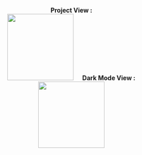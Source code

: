 <p align="center">
   <b>Project View :</b><br>
  <img src="https://github.com/user-attachments/assets/fd5c0f34-2708-43ad-987b-fa8d67cdd3e7" width="150" />
  &nbsp;&nbsp;&nbsp;
   <b>Dark Mode View : </b><br>
 <img src="https://github.com/user-attachments/assets/7fb3eab8-2b97-47c3-8b28-df54b79f9a59" width="150" />
</p>
